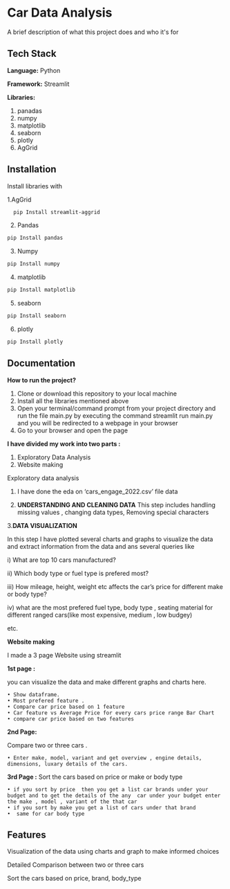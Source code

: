
# Car Data Analysis

A brief description of what this project does and who it's for


## Tech Stack

**Language:** Python

**Framework:** Streamlit

**Libraries:**
1. panadas
2. numpy
3. matplotlib
4. seaborn
5. plotly
6. AgGrid

## Installation

Install libraries with 

1.AgGrid
```bash
  pip Install streamlit-aggrid
```
2. Pandas
  ```bash
  pip Install pandas
```  
3. Numpy
  ```bash
  pip Install numpy
```  
4. matplotlib
  ```bash
  pip Install matplotlib
```  
5. seaborn
  ```bash
  pip Install seaborn
```  
6. plotly
  ```bash
  pip Install plotly
```  

## Documentation

**How to run the project?**

1. Clone or download this repository to your local machine
2. Install all the libraries mentioned above 
3. Open your terminal/command prompt from your project directory and run the file main.py by executing the command streamlit run main.py
and you will be redirected to a webpage in your browser
4. Go to your browser  and open the page


**I have divided my work into two parts :**
1. Exploratory Data Analysis
2. Website making

 Exploratory data analysis
1. I have done the eda on ‘cars_engage_2022.csv’ file data

2. **UNDERSTANDING AND CLEANING DATA**
  This step includes handling missing values , changing data types, Removing special    characters

3.**DATA VISUALIZATION**
 
In this step I have plotted several charts and graphs to visualize the data and extract information from the data and ans several queries like

i)  What are top 10 cars manufactured?

ii) Which body type or fuel type is prefered most?

iii) How mileage, height, weight etc affects the car’s price for different make or body type?

iv) what are the most prefered  fuel type, body type , seating material for different ranged cars(like most expensive, medium , low  budgey)

etc.

**Website making**

I made a 3  page Website using streamlit

**1st  page :**

you can visualize the data and make different graphs and charts here.

    • Show dataframe.
    • Most prefered feature .
    • Compare car price based on 1 feature
    • Car feature vs Average Price for every cars price range Bar Chart
    • compare car price based on two features

**2nd Page:** 

Compare two or  three cars .

    • Enter make, model, variant and get overview , engine details, dimensions, luxary details of the cars.

**3rd Page :** 
Sort the cars based on price or make or body type


    • if you sort by price  then you get a list car brands under your budget and to get the details of the any  car under your budget enter the make , model , variant of the that car 
    • if you sort by make you get a list of cars under that brand
    •  same for car body type
 


## Features
Visualization of the data using charts and graph to make informed choices

Detailed Comparison between two or three cars

Sort the cars based on price, brand, body_type


